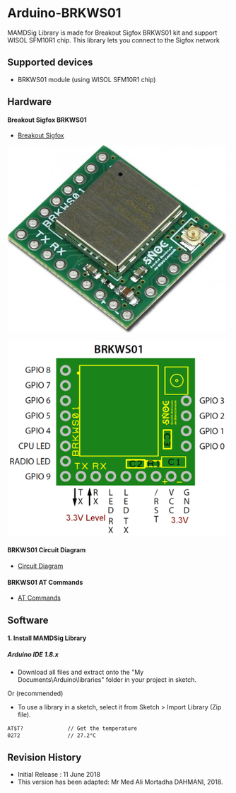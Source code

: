 Arduino-BRKWS01
========
MAMDSig Library is made for Breakout Sigfox BRKWS01 kit and support WISOL SFM10R1 chip. 
This library lets you connect to the Sigfox network

## Supported devices
* BRKWS01 module (using WISOL SFM10R1 chip)

## Hardware
#### Breakout Sigfox BRKWS01
* [Breakout Sigfox](https://yadom.fr/carte-breakout-sfm10r1.html "Breakout Sigfox")

![alt iviny](https://raw.githubusercontent.com/MortadhaDAHMANI/Arduino-BRKWS01/master/yadom.jpg)

![alt iviny](https://raw.githubusercontent.com/MortadhaDAHMANI/Arduino-BRKWS01/master/pinout.png)

#### BRKWS01 Circuit Diagram
* [Circuit Diagram](https://yadom.fr/downloadable/download/sample/sample_id/160/ "Circuit Diagram")

#### BRKWS01 AT Commands
* [AT Commands](https://yadom.fr/downloadable/download/sample/sample_id/199/ "AT Commands")

## Software
#### 1. Install MAMDSig Library
##### Arduino IDE 1.8.x

* Download all files and extract onto the "My Documents\Arduino\libraries\" folder in your project in sketch.

Or (recommended)

* To use a library in a sketch, select it from Sketch > Import Library (Zip file).

```
AT$T?              // Get the temperature
0272               // 27.2°C
```

## Revision History
* Initial Release : 11 June 2018
* This version has been adapted: Mr Med Ali Mortadha DAHMANI, 2018.
